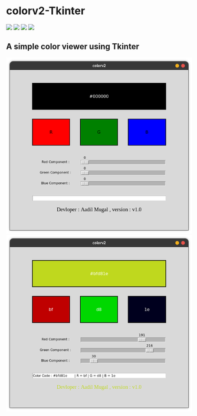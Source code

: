 # colorv2-Tkinter
![](https://img.shields.io/badge/Programming_Language-Python-blue.svg)
![](https://img.shields.io/badge/Tool_Used-Tkinter-orange.svg)
![](https://img.shields.io/badge/Python_Version-3.9.5-blue.svg)
![](https://img.shields.io/badge/Status-Complete-green.svg)
## A simple color viewer using Tkinter
![colorv2](img/1.png)
![colorv2](img/2.png)
